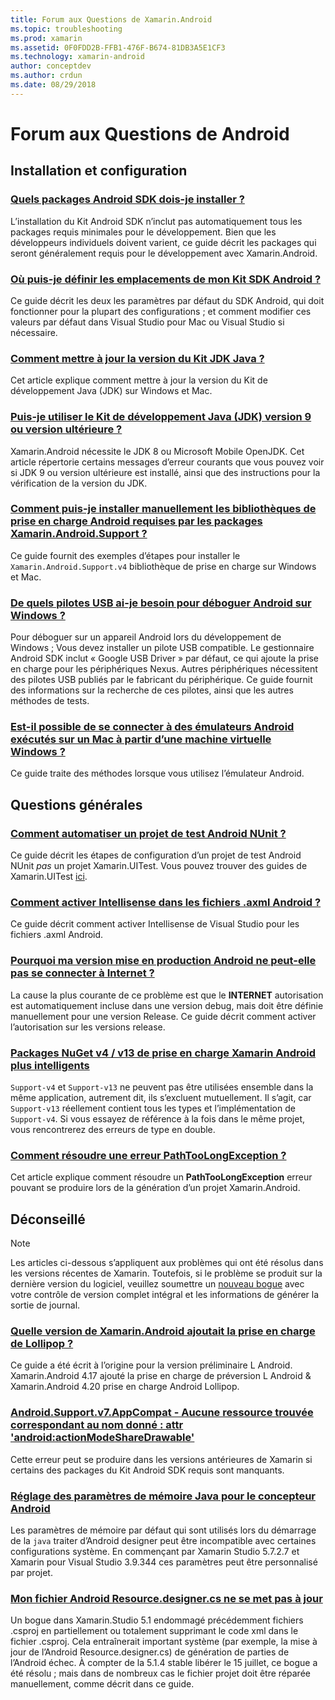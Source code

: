 ```yaml
---
title: Forum aux Questions de Xamarin.Android
ms.topic: troubleshooting
ms.prod: xamarin
ms.assetid: 0F0FDD2B-FFB1-476F-B674-81DB3A5E1CF3
ms.technology: xamarin-android
author: conceptdev
ms.author: crdun
ms.date: 08/29/2018
---
```


# <a name="android-frequently-asked-questions"></a>Forum aux Questions de Android

## <a name="installation--setup"></a>Installation et configuration

### <a name="which-android-sdk-packages-should-i-installinstall-android-sdk-packagesmd"></a>[Quels packages Android SDK dois-je installer ?](install-android-sdk-packages.md)

L’installation du Kit Android SDK n’inclut pas automatiquement tous les packages requis minimales pour le développement. Bien que les développeurs individuels doivent varient, ce guide décrit les packages qui seront généralement requis pour le développement avec Xamarin.Android.

### <a name="where-can-i-set-my-android-sdk-locationsandroid-sdk-locationmd"></a>[Où puis-je définir les emplacements de mon Kit SDK Android ?](android-sdk-location.md)

Ce guide décrit les deux les paramètres par défaut du SDK Android, qui doit fonctionner pour la plupart des configurations ; et comment modifier ces valeurs par défaut dans Visual Studio pour Mac ou Visual Studio si nécessaire.

### <a name="how-do-i-update-the-java-development-kit-jdk-versionupdate-jdkmd"></a>[Comment mettre à jour la version du Kit JDK Java ?](update-jdk.md)

Cet article explique comment mettre à jour la version du Kit de développement Java (JDK) sur Windows et Mac.

### <a name="can-i-use-java-development-kit-jdk-version-9-or-laterjdk9-errorsmd"></a>[Puis-je utiliser le Kit de développement Java (JDK) version 9 ou version ultérieure ?](jdk9-errors.md)

Xamarin.Android nécessite le JDK 8 ou Microsoft Mobile OpenJDK. Cet article répertorie certains messages d’erreur courants que vous pouvez voir si JDK 9 ou version ultérieure est installé, ainsi que des instructions pour la vérification de la version du JDK.


### <a name="how-can-i-manually-install-the-android-support-libraries-required-by-the-xamarinandroidsupport-packagesinstall-android-support-librarymd"></a>[Comment puis-je installer manuellement les bibliothèques de prise en charge Android requises par les packages Xamarin.Android.Support ?](install-android-support-library.md)

Ce guide fournit des exemples d’étapes pour installer le `Xamarin.Android.Support.v4` bibliothèque de prise en charge sur Windows et Mac.

### <a name="what-usb-drivers-do-i-need-to-debug-android-on-windowsandroid-drivers-debug-windowsmd"></a>[De quels pilotes USB ai-je besoin pour déboguer Android sur Windows ?](android-drivers-debug-windows.md)

Pour déboguer sur un appareil Android lors du développement de Windows ; Vous devez installer un pilote USB compatible. Le gestionnaire Android SDK inclut « Google USB Driver » par défaut, ce qui ajoute la prise en charge pour les périphériques Nexus.
Autres périphériques nécessitent des pilotes USB publiés par le fabricant du périphérique. Ce guide fournit des informations sur la recherche de ces pilotes, ainsi que les autres méthodes de tests.

### <a name="is-it-possible-to-connect-to-android-emulators-running-on-a-mac-from-a-windows-vmconnect-android-emulator-mac-windowsmd"></a>[Est-il possible de se connecter à des émulateurs Android exécutés sur un Mac à partir d’une machine virtuelle Windows ?](connect-android-emulator-mac-windows.md)

Ce guide traite des méthodes lorsque vous utilisez l’émulateur Android.

## <a name="general-questions"></a>Questions générales

### <a name="how-do-i-automate-an-android-nunit-test-projectautomate-android-nunit-testmd"></a>[Comment automatiser un projet de test Android NUnit ?](automate-android-nunit-test.md)

Ce guide décrit les étapes de configuration d’un projet de test Android NUnit _pas_ un projet Xamarin.UITest. Vous pouvez trouver des guides de Xamarin.UITest [ici](https://docs.microsoft.com/appcenter/test-cloud/preparing-for-upload/uitest).

### <a name="how-do-i-enable-intellisense-in-android-axml-filesenable-axml-intellisensemd"></a>[Comment activer Intellisense dans les fichiers .axml Android ?](enable-axml-intellisense.md)

Ce guide décrit comment activer Intellisense de Visual Studio pour les fichiers .axml Android.

### <a name="why-cant-my-android-release-build-connect-to-the-internetandroid-internetmd"></a>[Pourquoi ma version mise en production Android ne peut-elle pas se connecter à Internet ?](android-internet.md)

La cause la plus courante de ce problème est que le **INTERNET** autorisation est automatiquement incluse dans une version debug, mais doit être définie manuellement pour une version Release. Ce guide décrit comment activer l’autorisation sur les versions release.

### <a name="smarter-xamarin-android-support-v4--v13-nuget-packagesandroid-support-v4v13-librariesmd"></a>[Packages NuGet v4 / v13 de prise en charge Xamarin Android plus intelligents](android-support-v4v13-libraries.md)

`Support-v4` et `Support-v13` ne peuvent pas être utilisées ensemble dans la même application, autrement dit, ils s’excluent mutuellement. Il s’agit, car `Support-v13` réellement contient tous les types et l’implémentation de `Support-v4`. Si vous essayez de référence à la fois dans le même projet, vous rencontrerez des erreurs de type en double.

### <a name="how-do-i-resolve-a-pathtoolongexception-errorpath-too-long-exceptionmd"></a>[Comment résoudre une erreur PathTooLongException ?](path-too-long-exception.md)

Cet article explique comment résoudre un **PathTooLongException** erreur pouvant se produire lors de la génération d’un projet Xamarin.Android.



## <a name="deprecated"></a>Déconseillé

> [!NOTE]
> Les articles ci-dessous s’appliquent aux problèmes qui ont été résolus dans les versions récentes de Xamarin. Toutefois, si le problème se produit sur la dernière version du logiciel, veuillez soumettre un [nouveau bogue](~/cross-platform/troubleshooting/questions/howto-file-bug.md) avec votre contrôle de version complet intégral et les informations de générer la sortie de journal.

### <a name="what-version-of-xamarinandroid-added-lollipop-supportxa-lollipopmd"></a>[Quelle version de Xamarin.Android ajoutait la prise en charge de Lollipop ?](xa-lollipop.md)

Ce guide a été écrit à l’origine pour la version préliminaire L Android. Xamarin.Android 4.17 ajouté la prise en charge de préversion L Android & Xamarin.Android 4.20 prise en charge Android Lollipop.

### <a name="androidsupportv7appcompat---no-resource-found-that-matches-the-given-name-attr-androidactionmodesharedrawablemissing-action-mode-share-drawablemd"></a>[Android.Support.v7.AppCompat - Aucune ressource trouvée correspondant au nom donné : attr 'android:actionModeShareDrawable'](missing-action-mode-share-drawable.md)

Cette erreur peut se produire dans les versions antérieures de Xamarin si certains des packages du Kit Android SDK requis sont manquants.

### <a name="adjusting-java-memory-parameters-for-the-android-designerandroid-designer-java-memorymd"></a>[Réglage des paramètres de mémoire Java pour le concepteur Android](android-designer-java-memory.md)

Les paramètres de mémoire par défaut qui sont utilisés lors du démarrage de la `java` traiter d’Android designer peut être incompatible avec certaines configurations système. En commençant par Xamarin Studio 5.7.2.7 et Xamarin pour Visual Studio 3.9.344 ces paramètres peut être personnalisé par projet.

### <a name="my-android-resourcedesignercs-file-will-not-updateresource-designer-wont-updatemd"></a>[Mon fichier Android Resource.designer.cs ne se met pas à jour](resource-designer-wont-update.md)

Un bogue dans Xamarin.Studio 5.1 endommagé précédemment fichiers .csproj en partiellement ou totalement supprimant le code xml dans le fichier .csproj. Cela entraînerait important système (par exemple, la mise à jour de l’Android Resource.designer.cs) de génération de parties de l’Android échec. À compter de la 5.1.4 stable libérer le 15 juillet, ce bogue a été résolu ; mais dans de nombreux cas le fichier projet doit être réparée manuellement, comme décrit dans ce guide.



